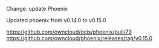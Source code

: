 Change: update Phoenix

Updated phoenix from v0.14.0 to v0.15.0

https://github.com/owncloud/ocis/phoenix/pull/79
https://github.com/owncloud/phoenix/releases/tag/v0.15.0
